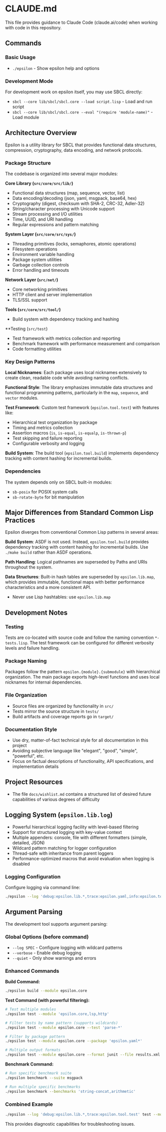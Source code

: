 # CLAUDE.md

This file provides guidance to Claude Code (claude.ai/code) when working with code in this repository.

## Commands

### Basic Usage
- `./epsilon` - Show epsilon help and options

### Development Mode
For development work on epsilon itself, you may use SBCL directly:
- `sbcl --core lib/sbcl/sbcl.core --load script.lisp` - Load and run script
- `sbcl --core lib/sbcl/sbcl.core --eval "(require 'module-name)"` - Load module

## Architecture Overview

Epsilon is a utility library for SBCL that provides functional data structures, compression, cryptography, data encoding, and network protocols.

### Package Structure
The codebase is organized into several major modules:

**Core Library (`src/core/src/lib/`)**
- Functional data structures (map, sequence, vector, list)
- Data encoding/decoding (json, yaml, msgpack, base64, hex)
- Cryptography (digest, checksum with SHA-2, CRC-32, Adler-32)
- String/character processing with Unicode support
- Stream processing and I/O utilities
- Time, UUID, and URI handling
- Regular expressions and pattern matching

**System Layer (`src/core/src/sys/`)**
- Threading primitives (locks, semaphores, atomic operations)
- Filesystem operations
- Environment variable handling
- Package system utilities
- Garbage collection controls
- Error handling and timeouts

**Network Layer (`src/net/`)**
- Core networking primitives
- HTTP client and server implementation
- TLS/SSL support

**Tools (`src/core/src/tool/`)**
- Build system with dependency tracking and hashing

**Testing (`src/test`)
- Test framework with metrics collection and reporting
- Benchmark framework with performance measurement and comparison
- Code formatting utilities

### Key Design Patterns

**Local Nicknames**: Each package uses local nicknames extensively to create clean, readable code while avoiding naming conflicts.

**Functional Style**: The library emphasizes immutable data structures and functional programming patterns, particularly in the `map`, `sequence`, and `vector` modules.

**Test Framework**: Custom test framework (`epsilon.tool.test`) with features like:
- Hierarchical test organization by package
- Timing and metrics collection
- Assertion macros (`is`, `is-equal`, `is-equalp`, `is-thrown-p`)
- Test skipping and failure reporting
- Configurable verbosity and logging

**Build System**: The build tool (`epsilon.tool.build`) implements dependency tracking with content hashing for incremental builds.

### Dependencies
The system depends only on SBCL built-in modules:
- `sb-posix` for POSIX system calls
- `sb-rotate-byte` for bit manipulation

## Major Differences from Standard Common Lisp Practices

Epsilon diverges from conventional Common Lisp patterns in several areas:

**Build System**: ASDF is not used. Instead, `epsilon.tool.build` provides dependency tracking with content hashing for incremental builds. Use `./make build` rather than ASDF operations.

**Path Handling**: Logical pathnames are superseded by Paths and URIs throughout the system.

**Data Structures**: Built-in hash tables are superseded by `epsilon.lib.map`, which provides immutable, functional maps with better performance characteristics and a more consistent API.
- Never use Lisp hashtables: use `epsilon.lib.map`

## Development Notes

### Testing
Tests are co-located with source code and follow the naming convention `*-tests.lisp`. The test framework can be configured for different verbosity levels and failure handling.

### Package Naming
Packages follow the pattern `epsilon.{module}.{submodule}` with hierarchical organization. The main package exports high-level functions and uses local nicknames for internal dependencies.

### File Organization
- Source files are organized by functionality in `src/`
- Tests mirror the source structure in `tests/`
- Build artifacts and coverage reports go in `target/`

### Documentation Style
- Use dry, matter-of-fact technical style for all documentation in this project
- Avoiding subjective language like "elegant", "good", "simple", "powerful", etc.
- Focus on factual descriptions of functionality, API specifications, and implementation details
  
## Project Resources
- The file `docs/wishlist.md` contains a structured list of desired future capabilities of various degrees of difficulty

## Logging System (`epsilon.lib.log`)
- Powerful hierarchical logging facility with level-based filtering
- Support for structured logging with key-value context
- Multiple appenders: console, file with different formatters (simple, detailed, JSON)
- Wildcard pattern matching for logger configuration
- Thread-safe with inheritance from parent loggers
- Performance-optimized macros that avoid evaluation when logging is disabled

### Logging Configuration
Configure logging via command line:
```bash
./epsilon --log 'debug:epsilon.lib.*,trace:epsilon.yaml,info:epsilon.tool.*' test --module epsilon.core
```

## Argument Parsing
The development tool supports argument parsing:

### Global Options (before command)
- `--log SPEC` - Configure logging with wildcard patterns
- `--verbose` - Enable debug logging  
- `--quiet` - Only show warnings and errors

### Enhanced Commands

**Build Command:**
```bash
./epsilon build --module epsilon.core
```

**Test Command (with powerful filtering):**
```bash
# Test multiple modules
./epsilon test --module 'epsilon.core,lsp,http'

# Filter tests by name pattern (supports wildcards)
./epsilon test --module epsilon.core --test 'parse-*'

# Filter by package pattern  
./epsilon test --module epsilon.core --package 'epsilon.yaml*'

# Multiple output formats
./epsilon test --module epsilon.core --format junit --file results.xml
```

**Benchmark Command:**
```bash
# Run specific benchmark suite
./epsilon benchmark --suite msgpack

# Run multiple specific benchmarks
./epsilon benchmark --benchmarks 'string-concat,arithmetic'
```

### Combined Example
```bash
./epsilon --log 'debug:epsilon.lib.*,trace:epsilon.tool.test' test --module 'epsilon.core,lsp' --test 'parse-yaml-*' --format detailed
```

This provides diagnostic capabilities for troubleshooting issues.
